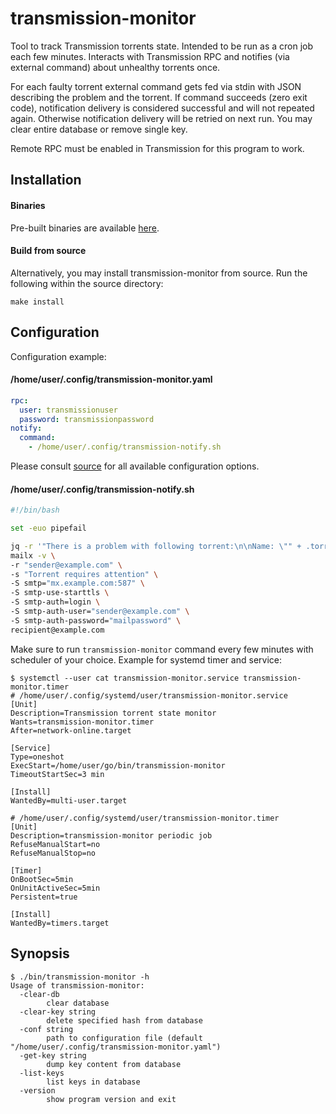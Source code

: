 # transmission-monitor

Tool to track Transmission torrents state. Intended to be run as a cron job each few minutes. Interacts with Transmission RPC and notifies (via external command) about unhealthy torrents once.

For each faulty torrent external command gets fed via stdin with JSON describing the problem and the torrent. If command succeeds (zero exit code), notification delivery is considered successful and will not repeated again. Otherwise notification delivery will be retried on next run. You may clear entire database or remove single key.

Remote RPC must be enabled in Transmission for this program to work.

## Installation

#### Binaries

Pre-built binaries are available [here](https://github.com/Snawoot/transmission-monitor/releases/latest).

#### Build from source

Alternatively, you may install transmission-monitor from source. Run the following within the source directory:

```
make install
```

## Configuration

Configuration example:

#### /home/user/.config/transmission-monitor.yaml

```yaml
rpc:
  user: transmissionuser
  password: transmissionpassword
notify:
  command:
    - /home/user/.config/transmission-notify.sh
```

Please consult [source](cmd/transmission-monitor/defaults.go) for all available configuration options.

#### /home/user/.config/transmission-notify.sh

```bash
#!/bin/bash

set -euo pipefail

jq -r '"There is a problem with following torrent:\n\nName: \"" + .torrent.name + "\"\nHash: " + .torrent.hashString + "\nComment: " + .torrent.comment + "\nCause: " + .reason' | \
mailx -v \
-r "sender@example.com" \
-s "Torrent requires attention" \
-S smtp="mx.example.com:587" \
-S smtp-use-starttls \
-S smtp-auth=login \
-S smtp-auth-user="sender@example.com" \
-S smtp-auth-password="mailpassword" \
recipient@example.com
```

Make sure to run `transmission-monitor` command every few minutes with scheduler of your choice. Example for systemd timer and service:

```
$ systemctl --user cat transmission-monitor.service transmission-monitor.timer
# /home/user/.config/systemd/user/transmission-monitor.service
[Unit]
Description=Transmission torrent state monitor
Wants=transmission-monitor.timer
After=network-online.target

[Service]
Type=oneshot
ExecStart=/home/user/go/bin/transmission-monitor
TimeoutStartSec=3 min

[Install]
WantedBy=multi-user.target

# /home/user/.config/systemd/user/transmission-monitor.timer
[Unit]
Description=transmission-monitor periodic job
RefuseManualStart=no
RefuseManualStop=no

[Timer]
OnBootSec=5min
OnUnitActiveSec=5min
Persistent=true

[Install]
WantedBy=timers.target
```

## Synopsis

```
$ ./bin/transmission-monitor -h
Usage of transmission-monitor:
  -clear-db
    	clear database
  -clear-key string
    	delete specified hash from database
  -conf string
    	path to configuration file (default "/home/user/.config/transmission-monitor.yaml")
  -get-key string
    	dump key content from database
  -list-keys
    	list keys in database
  -version
    	show program version and exit
```
